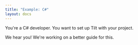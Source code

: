 ```yaml
---
title: "Example: C#"
layout: docs
---
```


You're a C# developer. You want to set up Tilt with your project.

We hear you! We're working on a better guide for this.


